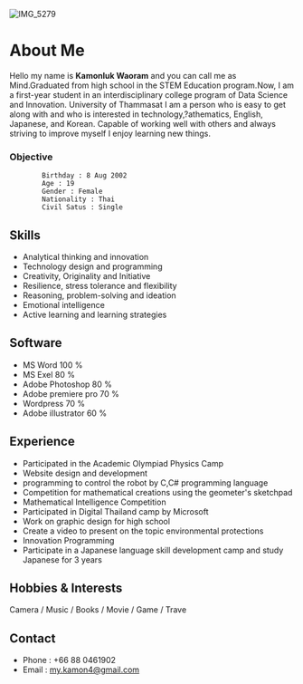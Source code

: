 ![IMG_5279](https://user-images.githubusercontent.com/95088583/143687103-3e13bb00-0cef-4498-8c63-6fb0767c8d0d.jpg)
# About Me
  Hello my name is **Kamonluk Waoram** and you can call me as Mind.Graduated from high school in the STEM Education program.Now, I am a first-year student in an interdisciplinary college program of Data Science and Innovation. University of Thammasat I am a person who is easy to get along with and who is interested in technology,?athematics, English, Japanese, and Korean. Capable of working well with others and always striving to improve myself I enjoy learning new things.
   ### **Objective**
            Birthday : 8 Aug 2002 
            Age : 19
            Gender : Female
            Nationality : Thai
            Civil Satus : Single

## Skills
  * Analytical thinking and innovation
  * Technology design and programming
  * Creativity, Originality and Initiative
  * Resilience, stress tolerance and flexibility
  * Reasoning, problem-solving and ideation
  * Emotional intelligence
  * Active learning and learning strategies

## Software
  * MS Word               100 %
  * MS Exel               80  %
  * Adobe Photoshop       80  %
  * Adobe premiere pro    70  %
  * Wordpress             70  %
  * Adobe illustrator     60  %

## Experience
  * Participated in the Academic Olympiad Physics Camp 
  * Website design and development 
  * programming to control the robot by C,C# programming language
  * Competition for mathematical creations using the geometer's sketchpad
  * Mathematical Intelligence Competition 
  * Participated in Digital Thailand camp by Microsoft
  * Work on graphic design for high school
  * Create a video to present on the topic environmental protections
  * Innovation Programming
  * Participate in a Japanese language skill development camp and study Japanese for 3 years
 
## Hobbies & Interests
  Camera / Music / Books / Movie / Game / Trave
  
## Contact
  * Phone : +66 88 0461902
  * Email : my.kamon4@gmail.com
